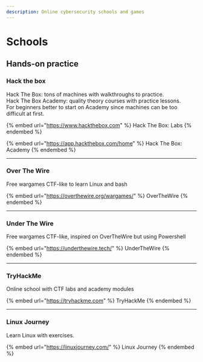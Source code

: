 ```yaml
---
description: Online cybersecurity schools and games
---
```


# Schools

## Hands-on practice

### Hack the box

Hack The Box: tons of machines with walkthroughs to practice.\
Hack The Box Academy: quality theory courses with practice lessons.\
For beginners better to start on Academy since machines can be too difficult at first.

{% embed url="https://www.hackthebox.com" %}
Hack The Box: Labs
{% endembed %}

{% embed url="https://app.hackthebox.com/home" %}
Hack The Box: Academy
{% endembed %}

***

### Over The Wire

Free wargames CTF-like to learn Linux and bash

{% embed url="https://overthewire.org/wargames/" %}
OverTheWire
{% endembed %}

***

### Under The Wire

Free wargames CTF-like, inspired on OverTheWire but using Powershell

{% embed url="https://underthewire.tech/" %}
UnderTheWire
{% endembed %}

***

### TryHackMe

Online school with CTF labs and academy modules&#x20;

{% embed url="https://tryhackme.com" %}
TryHackMe
{% endembed %}

***

### Linux Journey

Learn Linux with exercises.

{% embed url="https://linuxjourney.com/" %}
Linux Journey
{% endembed %}
